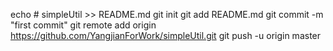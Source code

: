 echo # simpleUtil >> README.md
git init
git add README.md
git commit -m "first commit"
git remote add origin https://github.com/YangjianForWork/simpleUtil.git
git push -u origin master
